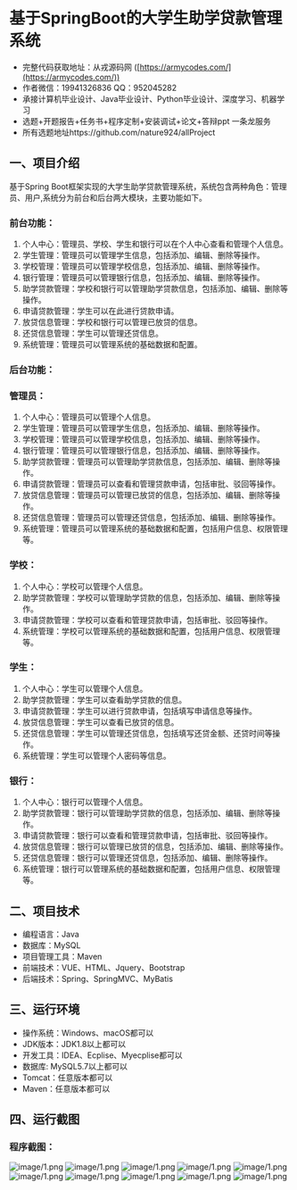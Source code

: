 基于SpringBoot的大学生助学贷款管理系统
=
- 完整代码获取地址：从戎源码网 ([https://armycodes.com/](https://armycodes.com/))
- 作者微信：19941326836  QQ：952045282 
- 承接计算机毕业设计、Java毕业设计、Python毕业设计、深度学习、机器学习
- 选题+开题报告+任务书+程序定制+安装调试+论文+答辩ppt 一条龙服务
- 所有选题地址https://github.com/nature924/allProject

一、项目介绍
---
基于Spring Boot框架实现的大学生助学贷款管理系统，系统包含两种角色：管理员、用户,系统分为前台和后台两大模块，主要功能如下。
### 前台功能：

1. 个人中心：管理员、学校、学生和银行可以在个人中心查看和管理个人信息。
2. 学生管理：管理员可以管理学生信息，包括添加、编辑、删除等操作。
3. 学校管理：管理员可以管理学校信息，包括添加、编辑、删除等操作。
4. 银行管理：管理员可以管理银行信息，包括添加、编辑、删除等操作。
5. 助学贷款管理：学校和银行可以管理助学贷款信息，包括添加、编辑、删除等操作。
6. 申请贷款管理：学生可以在此进行贷款申请。
7. 放贷信息管理：学校和银行可以管理已放贷的信息。
8. 还贷信息管理：学生可以管理还贷信息。
9. 系统管理：管理员可以管理系统的基础数据和配置。

### 后台功能：

### 管理员：

1. 个人中心：管理员可以管理个人信息。
2. 学生管理：管理员可以管理学生信息，包括添加、编辑、删除等操作。
3. 学校管理：管理员可以管理学校信息，包括添加、编辑、删除等操作。
4. 银行管理：管理员可以管理银行信息，包括添加、编辑、删除等操作。
5. 助学贷款管理：管理员可以管理助学贷款信息，包括添加、编辑、删除等操作。
6. 申请贷款管理：管理员可以查看和管理贷款申请，包括审批、驳回等操作。
7. 放贷信息管理：管理员可以管理已放贷的信息，包括添加、编辑、删除等操作。
8. 还贷信息管理：管理员可以管理还贷信息，包括添加、编辑、删除等操作。
9. 系统管理：管理员可以管理系统的基础数据和配置，包括用户信息、权限管理等。

### 学校：

1. 个人中心：学校可以管理个人信息。
2. 助学贷款管理：学校可以管理助学贷款的信息，包括添加、编辑、删除等操作。
3. 申请贷款管理：学校可以查看和管理贷款申请，包括审批、驳回等操作。
4. 系统管理：学校可以管理系统的基础数据和配置，包括用户信息、权限管理等。

### 学生：

1. 个人中心：学生可以管理个人信息。
2. 助学贷款管理：学生可以查看助学贷款的信息。
3. 申请贷款管理：学生可以进行贷款申请，包括填写申请信息等操作。
4. 放贷信息管理：学生可以查看已放贷的信息。
5. 还贷信息管理：学生可以管理还贷信息，包括填写还贷金额、还贷时间等操作。
6. 系统管理：学生可以管理个人密码等信息。

### 银行：

1. 个人中心：银行可以管理个人信息。
2. 助学贷款管理：银行可以管理助学贷款的信息，包括添加、编辑、删除等操作。
3. 申请贷款管理：银行可以查看和管理贷款申请，包括审批、驳回等操作。
4. 放贷信息管理：银行可以管理已放贷的信息，包括添加、编辑、删除等操作。
5. 还贷信息管理：银行可以管理还贷信息，包括添加、编辑、删除等操作。
6. 系统管理：银行可以管理系统的基础数据和配置，包括用户信息、权限管理等。



二、项目技术
---
- 编程语言：Java
- 数据库：MySQL
- 项目管理工具：Maven
- 前端技术：VUE、HTML、Jquery、Bootstrap
- 后端技术：Spring、SpringMVC、MyBatis

三、运行环境
---
- 操作系统：Windows、macOS都可以
- JDK版本：JDK1.8以上都可以
- 开发工具：IDEA、Ecplise、Myecplise都可以
- 数据库: MySQL5.7以上都可以
- Tomcat：任意版本都可以
- Maven：任意版本都可以

四、运行截图
---

### 程序截图：
![image/1.png](image/1.png)
![image/1.png](image/2.png)
![image/1.png](image/3.png)
![image/1.png](image/4.png)
![image/1.png](image/5.png)
![image/1.png](image/6.png)
![image/1.png](image/7.png)
![image/1.png](image/8.png)
![image/1.png](image/9.png)
![image/1.png](image/10.png)

